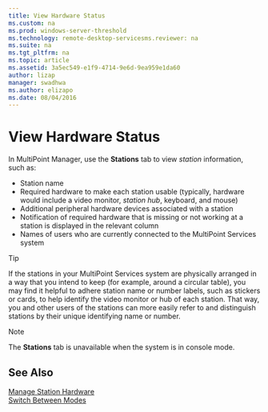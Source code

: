 ```yaml
---
title: View Hardware Status
ms.custom: na
ms.prod: windows-server-threshold
ms.technology: remote-desktop-servicesms.reviewer: na
ms.suite: na
ms.tgt_pltfrm: na
ms.topic: article
ms.assetid: 3a5ec549-e1f9-4714-9e6d-9ea959e1da60
author: lizap
manager: swadhwa
ms.author: elizapo
ms.date: 08/04/2016
---
```

# View Hardware Status
In MultiPoint Manager, use the **Stations** tab to view *station* information, such as:  
  
-   Station name  
-   Required hardware to make each station usable (typically, hardware would include a video monitor, *station hub*, keyboard, and mouse) 
-   Additional peripheral hardware devices associated with a station  
-   Notification of required hardware that is missing or not working at a station is displayed in the relevant column  
-   Names of users who are currently connected to the MultiPoint Services system  
  
> [!TIP]  
> If the stations in your MultiPoint Services system are physically arranged in a way that you intend to keep (for example, around a circular table), you may find it helpful to adhere station name or number labels, such as stickers or cards, to help identify the video monitor or hub of each station. That way, you and other users of the stations can more easily refer to and distinguish stations by their unique identifying name or number.  
  
> [!NOTE]  
> The **Stations** tab is unavailable when the system is in console mode.  
  
## See Also  
[Manage Station Hardware](Manage-Station-Hardware.md)  
[Switch Between Modes](Switch-Between-Modes.md)